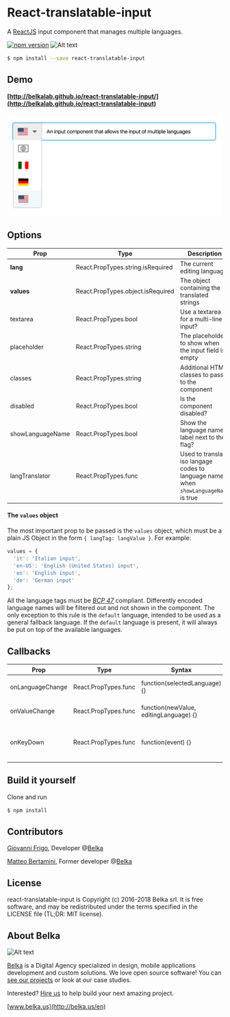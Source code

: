 # React-translatable-input

A [ReactJS](http://facebook.github.io/react/) input component that manages multiple languages.

[![npm version](https://badge.fury.io/js/react-translatable-input.svg)](https://badge.fury.io/js/react-translatable-input)
![Alt text](https://img.shields.io/badge/license-MIT-green.svg?style=flat)

```bash
$ npm install --save react-translatable-input
```

## Demo
**[http://belkalab.github.io/react-translatable-input/](http://belkalab.github.io/react-translatable-input)**

![react-translatable-input screenshot](examples/screen.png)


## Options

| Prop | Type | Description | Default |
|------|------|-------------|---------|
| **lang** | React.PropTypes.string.isRequired | The current editing language | - |
| **values** | React.PropTypes.object.isRequired | The object containing the translated strings | - |
| textarea | React.PropTypes.bool | Use a textarea for a multi-line input? | false |
| placeholder | React.PropTypes.string | The placeholder to show when the input field is empty | - |
| classes | React.PropTypes.string | Additional HTML classes to pass to the component | - |
| disabled | React.PropTypes.bool | Is the component disabled? | false |
| showLanguageName | React.PropTypes.bool | Show the language name label next to the flag? | false |
| langTranslator | React.PropTypes.func | Used to translate iso langage codes to language names  when `showLanguageName` is true | - |

#### The `values` object

The most important prop to be passed is the `values` object, which must be a plain JS Object in the form `{ langTag: langValue }`. For example:

```js
values = {
  'it': 'Italian input',
  'en-US': 'English (United States) input',
  'en': 'English input',
  'de': 'German input'
};
```

All the language tags must be [*BCP 47*](https://www.w3.org/International/articles/language-tags/index.en) compliant. Differently encoded language names will be filtered out and not shown in the component.
The only exception to this rule is the `default` language, intended to be used as a general fallback language. If the `default` language is present, it will always be put on top of the available languages.

## Callbacks

| Prop | Type | Syntax | Description |
|------|------|--------|-------------|
| onLanguageChange| React.PropTypes.func | function(selectedLanguage) {} | Callback on language selection |
| onValueChange| React.PropTypes.func | function(newValue, editingLanguage) {} | Callback on text entered |
| onKeyDown| React.PropTypes.func | function(event) {} | Callback on keydown when text input is focused |

## Build it yourself

Clone and run

```bash
$ npm install
```

## Contributors
[Giovanni Frigo](https://github.com/giovannifrigo), Developer @[Belka](https://github.com/BelkaLab)

[Matteo Bertamini](https://github.com/bertuz), Former developer @[Belka](https://github.com/BelkaLab)

## License
react-translatable-input is Copyright (c) 2016-2018 Belka srl. It is free software, and may be redistributed under the terms specified in the LICENSE file (TL;DR: MIT license).  

## About Belka
![Alt text](http://s2.postimg.org/rcjk3hf5x/logo_rosso.jpg)

[Belka](http://belka.us/en) is a Digital Agency specialized in design, mobile applications development and custom solutions.
We love open source software! You can [see our projects](http://belka.us/en/portfolio/) or look at our case studies.

Interested? [Hire us](http://belka.us/en/contacts/) to help build your next amazing project.

[www.belka.us](http://belka.us/en)
